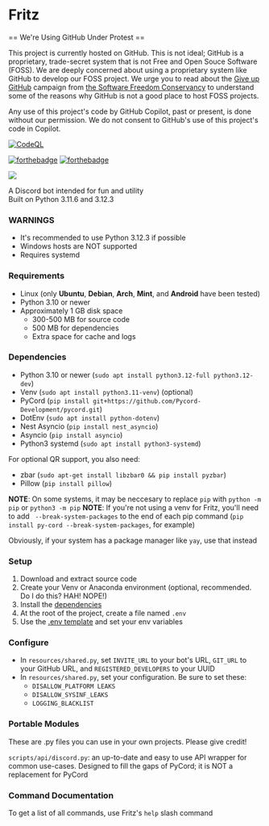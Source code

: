 # Fritz

== We're Using GitHub Under Protest ==

This project is currently hosted on GitHub.  This is not ideal; GitHub is a
proprietary, trade-secret system that is not Free and Open Souce Software
(FOSS).  We are deeply concerned about using a proprietary system like GitHub
to develop our FOSS project.  We urge you to read about the
[Give up GitHub](https://GiveUpGitHub.org) campaign from
[the Software Freedom Conservancy](https://sfconservancy.org) to understand
some of the reasons why GitHub is not a good place to host FOSS projects.

Any use of this project's code by GitHub Copilot, past or present, is done
without our permission.  We do not consent to GitHub's use of this project's
code in Copilot.

[![CodeQL](https://github.com/psychon-night/Fritz-for-Discord/actions/workflows/codeql.yml/badge.svg)](https://github.com/psychon-night/Fritz-for-Discord/actions/workflows/codeql.yml)

[![forthebadge](https://forthebadge.com/images/badges/powered-by-black-magic.svg)](https://forthebadge.com) [![forthebadge](https://forthebadge.com/images/badges/contains-tasty-spaghetti-code.svg)](https://forthebadge.com)

![](https://raw.githubusercontent.com/psychon-night/psychon-night.github.io/refs/heads/main/shared/platform-indicators/platform-linux.svg)

A Discord bot intended for fun and utility\
Built on Python 3.11.6 and 3.12.3

### WARNINGS
- It's recommended to use Python 3.12.3 if possible
- Windows hosts are NOT supported
- Requires systemd

### Requirements
- Linux (only **Ubuntu**, **Debian**, **Arch**, **Mint**, and **Android** have been tested)
- Python 3.10 or newer
- Approximately 1 GB disk space
	- 300-500 MB for source code
	- 500 MB for dependencies
	- Extra space for cache and logs

### Dependencies
- Python 3.10 or newer (`sudo apt install python3.12-full python3.12-dev`)
- Venv (`sudo apt install python3.11-venv`) (optional)
- PyCord (`pip install git+https://github.com/Pycord-Development/pycord.git`)
- DotEnv (`sudo apt install python-dotenv`)
- Nest Asyncio (`pip install nest_asyncio`)
- Asyncio (`pip install asyncio`)
- Python3 systemd  (`sudo apt install python3-systemd`)

For optional QR support, you also need:
- zbar (`sudo apt-get install libzbar0 && pip install pyzbar`)
- Pillow (`pip install pillow`)

**NOTE**: On some systems, it may be neccesary to replace `pip` with `python -m pip` or `python3 -m pip`
**NOTE**: If you're not using a venv for Fritz, you'll need to add ` --break-system-packages` to the end of each pip command (`pip install py-cord --break-system-packages`, for example)

Obviously, if your system has a package manager like `yay`, use that instead

### Setup
1. Download and extract source code
2. Create your Venv or Anaconda environment (optional, recommended. Do I do this? HAH! NOPE!)
3. Install the [dependencies](#dependencies)
4. At the root of the project, create a file named `.env`
5. Use the [.env template](https://github.com/murderaxolotl/Fritz-for-Discord/blob/main/.env.template) and set your env variables

### Configure
- In `resources/shared.py`, set `INVITE_URL` to your bot's URL, `GIT_URL` to your GitHub URL, and `REGISTERED_DEVELOPERS` to your UUID
- In `resources/shared.py`, set your configuration. Be sure to set these:
	- `DISALLOW_PLATFORM LEAKS`
	- `DISALLOW_SYSINF_LEAKS`
	- `LOGGING_BLACKLIST`

### Portable Modules

These are .py files you can use in your own projects. Please give credit!

`scripts/api/discord.py`: an up-to-date and easy to use API wrapper for common use-cases. Designed to fill the gaps of PyCord; it is NOT a replacement for PyCord

### Command Documentation

To get a list of all commands, use Fritz's `help` slash command
